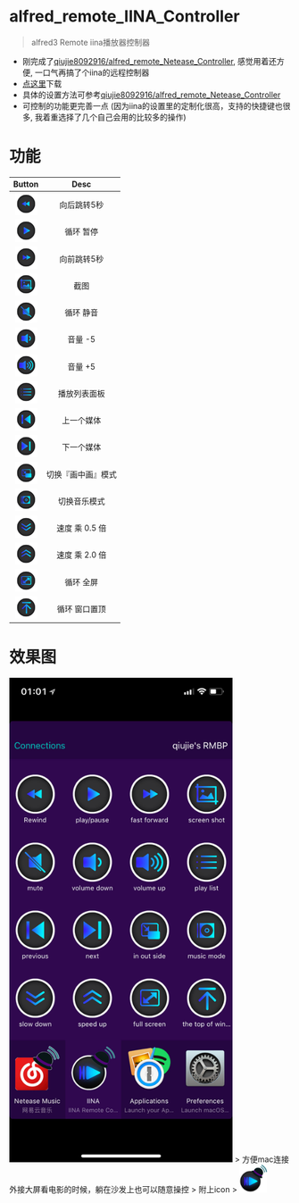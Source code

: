 # alfred\_remote\_IINA\_Controller
> alfred3 Remote iina播放器控制器  
  
+ 刚完成了[qiujie8092916/alfred_remote_Netease_Controller](https://github.com/qiujie8092916/alfred_remote_Netease_Controller), 感觉用着还方便, 一口气再搞了个iina的远程控制器
+ [点这里](https://github.com/qiujie8092916/alfred_remote_IINA_Controller/raw/master/iina%20remote%20controller.alfredworkflow)下载
+ 具体的设置方法可参考[qiujie8092916/alfred_remote_Netease_Controller](https://github.com/qiujie8092916/alfred_remote_Netease_Controller)
+ 可控制的功能更完善一点 (因为iina的设置里的定制化很高，支持的快捷键也很多, 我着重选择了几个自己会用的比较多的操作)

# 功能
|Button|Desc|
|:----:|:----:|
|<img width="40" height="40" src="https://github.com/qiujie8092916/alfred_remote_IINA_Controller/raw/master/src/icon/IINA_Rewind.png" />|向后跳转5秒|
|<img width="40" height="40" src="https://github.com/qiujie8092916/alfred_remote_IINA_Controller/raw/master/src/icon/iina_playpause.png" />|循环 暂停|
|<img width="40" height="40" src="https://github.com/qiujie8092916/alfred_remote_IINA_Controller/raw/master/src/icon/fast_forward.png" />|向前跳转5秒|
|<img width="40" height="40" src="https://github.com/qiujie8092916/alfred_remote_IINA_Controller/raw/master/src/icon/iina_screen_shot.png" />|截图|
|<img width="40" height="40" src="https://github.com/qiujie8092916/alfred_remote_IINA_Controller/raw/master/src/icon/iina_mute.png" />|循环 静音|
|<img width="40" height="40" src="https://github.com/qiujie8092916/alfred_remote_IINA_Controller/raw/master/src/icon/iina_volume_down.png" />|音量 -5|
|<img width="40" height="40" src="https://github.com/qiujie8092916/alfred_remote_IINA_Controller/raw/master/src/icon/iina_volume_up.png" />|音量 +5|
|<img width="40" height="40" src="https://github.com/qiujie8092916/alfred_remote_IINA_Controller/raw/master/src/icon/iina_list.png" />|播放列表面板|
|<img width="40" height="40" src="https://github.com/qiujie8092916/alfred_remote_IINA_Controller/raw/master/src/icon/iina_previous.png" />|上一个媒体|
|<img width="40" height="40" src="https://github.com/qiujie8092916/alfred_remote_IINA_Controller/raw/master/src/icon/iina_next.png" />|下一个媒体|
|<img width="40" height="40" src="https://github.com/qiujie8092916/alfred_remote_IINA_Controller/raw/master/src/icon/iina_in_out_side.png" />|切换『画中画』模式|
|<img width="40" height="40" src="https://github.com/qiujie8092916/alfred_remote_IINA_Controller/raw/master/src/icon/iina_music_mode.png" />|切换音乐模式|
|<img width="40" height="40" src="https://github.com/qiujie8092916/alfred_remote_IINA_Controller/raw/master/src/icon/iina_slow_down.png" />|速度 乘 0.5 倍|
|<img width="40" height="40" src="https://github.com/qiujie8092916/alfred_remote_IINA_Controller/raw/master/src/icon/iina_speed_up.png" />|速度 乘 2.0 倍|
|<img width="40" height="40" src="https://github.com/qiujie8092916/alfred_remote_IINA_Controller/raw/master/src/icon/iina_full_screen.png" />|循环 全屏|
|<img width="40" height="40" src="https://github.com/qiujie8092916/alfred_remote_IINA_Controller/raw/master/src/icon/iina_the_top_of_window.png" />|循环 窗口置顶|

# 效果图
<img width="400" alt="https://github.com/qiujie8092916/alfred_remote_IINA_Controller/raw/master/src/img/IMG_E2DC6F51E8C3-1.jpeg" src="https://github.com/qiujie8092916/alfred_remote_IINA_Controller/raw/master/src/img/IMG_E2DC6F51E8C3-1.jpeg" />
> 方便mac连接外接大屏看电影的时候，躺在沙发上也可以随意操控  
> 附上icon  
> <img width="50" alt="https://github.com/qiujie8092916/alfred_remote_IINA_Controller/raw/master/src/img/iina_icon.png" src="https://github.com/qiujie8092916/alfred_remote_IINA_Controller/raw/master/src/img/iina_icon.png" />
